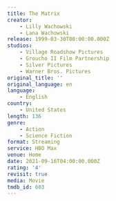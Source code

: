 ```yaml
---
title: The Matrix
creator:
    - Lilly Wachowski
    - Lana Wachowski
release: 1999-03-30T00:00:00.000Z
studios:
    - Village Roadshow Pictures
    - Groucho II Film Partnership
    - Silver Pictures
    - Warner Bros. Pictures
original_title: ''
original_language: en
language:
    - English
country:
    - United States
length: 136
genre:
    - Action
    - Science Fiction
format: Streaming
service: HBO Max
venue: Home
date: 2021-09-16T04:00:00.000Z
rating: '4'
revisit: true
media: Movie
tmdb_id: 603
---
```



